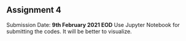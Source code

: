 ## Assignment 4

Submission Date: **9th February 2021 EOD** 
Use Jupyter Notebook for submitting the codes. It will be better to visualize.